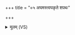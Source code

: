 +++
title = "०५ अघमस्त्वघकृते शपथः"

+++
<details><summary>मूलम् (VS)</summary>

अ॒घम॑स्त्वघ॒कृते॑ श॒पथः॑ शपथीय॒ते। प्र॒त्यक्प्र॑ति॒प्रहि॑ण्मो॒ यथा॑ कृत्या॒कृतं॒ हन॑त् ॥
</details>